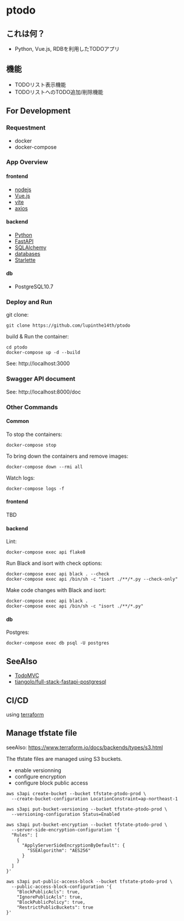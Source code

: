 # ptodo

## これは何？
- Python, Vue.js, RDBを利用したTODOアプリ

## 機能
- TODOリスト表示機能
- TODOリストへのTODO追加/削除機能

## For Development

### Requestment

- docker
- docker-compose

### App Overview

#### frontend
- [nodejs](https://nodejs.org/)
- [Vue.js](https://v3.vuejs.org)
- [vite](https://github.com/vitejs/vite)
- [axios](https://github.com/axios/axios)

#### backend
- [Python](https://www.python.org)
- [FastAPI](https://fastapi.tiangolo.com/)
- [SQLAlchemy](https://docs.sqlalchemy.org/)
- [databases](https://www.encode.io/databases/)
- [Starlette](https://www.starlette.io)

#### db
- PostgreSQL10.7

### Deploy and Run

git clone:

```
git clone https://github.com/lupinthe14th/ptodo
```

build & Run the container:

```
cd ptodo
docker-compose up -d --build
```

See: http://localhost:3000


### Swagger API document

See: http://localhost:8000/doc

### Other Commands

#### Common

To stop the containers:

```
docker-compose stop
```

To bring down the containers and remove images:

```
docker-compose down --rmi all
```

Watch logs:

```
docker-compose logs -f
```

#### frontend

TBD

#### backend


Lint:

```
docker-compose exec api flake8 
```

Run Black and isort with check options:

```
docker-compose exec api black . --check
docker-compose exec api /bin/sh -c "isort ./**/*.py --check-only"
```

Make code changes with Black and isort:

```
docker-compose exec api black .
docker-compose exec api /bin/sh -c "isort ./**/*.py"
```


#### db

Postgres:

```
docker-compose exec db psql -U postgres
```


## SeeAlso
- [TodoMVC](http://todomvc.com/examples/vue/)
- [tiangolo/full-stack-fastapi-postgresql](https://github.com/tiangolo/full-stack-fastapi-postgresql) 


## CI/CD

using [terraform](https://www.terraform.io/)

## Manage tfstate file

seeAlso: https://www.terraform.io/docs/backends/types/s3.html

The tfstate files are managed using S3 buckets.

- enable versionning
- configure encryption
- configure block public access

```
aws s3api create-bucket --bucket tfstate-ptodo-prod \
  --create-bucket-configuration LocationConstraint=ap-northeast-1
```

```
aws s3api put-bucket-versioning --bucket tfstate-ptodo-prod \
  --versioning-configuration Status=Enabled
```

```
aws s3api put-bucket-encryption --bucket tfstate-ptodo-prod \
  --server-side-encryption-configuration '{
  "Rules": [
    {
      "ApplyServerSideEncryptionByDefault": {
        "SSEAlgorithm": "AES256"
      }
    }
  ]
}'
```

```
aws s3api put-public-access-block --bucket tfstate-ptodo-prod \
  --public-access-block-configuration '{
    "BlockPublicAcls": true,
    "IgnorePublicAcls": true,
    "BlockPublicPolicy": true,
    "RestrictPublicBuckets": true
}'
```

